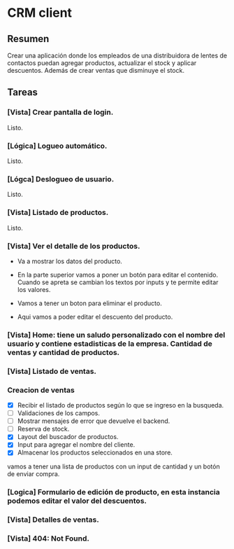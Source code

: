 # CRM client

## Resumen

Crear una aplicación donde los empleados de una distribuidora de lentes de contactos puedan agregar productos, actualizar el stock y aplicar descuentos. Además de crear ventas que disminuye el stock.

## Tareas

### [Vista] Crear pantalla de login.
  Listo.

### [Lógica] Logueo automático.
  Listo.

### [Lógca] Deslogueo de usuario.
  Listo.

### [Vista] Listado de productos.
  Listo.

### [Vista] Ver el detalle de los productos.
  - Va a mostrar los datos del producto.
 
  - En la parte superior vamos a poner un botón para editar el contenido. Cuando se apreta se cambian los textos por inputs y te permite editar los valores.

  - Vamos a tener un boton para eliminar el producto.

  - Aqui vamos a poder editar el descuento del producto.

### [Vista] Home: tiene un saludo personalizado con el nombre del usuario y contiene estadisticas de la empresa. Cantidad de ventas y cantidad de productos.

### [Vista] Listado de ventas.

###  Creacion de ventas

- [X] Recibir el listado de productos según lo que se ingreso en la busqueda.
- [ ] Validaciones de los campos.
- [ ] Mostrar mensajes de error que devuelve el backend.
- [ ] Reserva de stock.
- [X] Layout del buscador de productos.
- [X] Input para agregar el nombre del cliente.
- [X] Almacenar los productos seleccionados en una store.

vamos a tener una lista de productos con un input de cantidad y un botón de enviar compra.

### [Logica] Formulario de edición de producto, en esta instancia podemos editar el valor del descuentos.

### [Vista] Detalles de ventas.

### [Vista] 404: Not Found.
